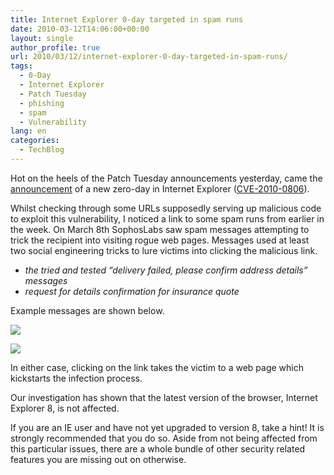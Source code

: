 ```yaml
---
title: Internet Explorer 0-day targeted in spam runs
date: 2010-03-12T14:06:00+00:00
layout: single
author_profile: true
url: 2010/03/12/internet-explorer-0-day-targeted-in-spam-runs/
tags:
  - 0-Day
  - Internet Explorer
  - Patch Tuesday
  - phishing
  - spam
  - Vulnerability
lang: en
categories: 
  - TechBlog
---
```

Hot on the heels of the Patch Tuesday announcements yesterday, came the [announcement](http://www.microsoft.com/technet/security/advisory/981374.mspx) of a new zero-day in Internet Explorer ([CVE-2010-0806](http://www.cve.mitre.org/cgi-bin/cvename.cgi?name=CVE-2010-0806)).

Whilst checking through some URLs supposedly serving up malicious code to exploit this vulnerability, I noticed a link to some spam runs from earlier in the week. On March 8th SophosLabs saw spam messages attempting to trick the recipient into visiting rogue web pages. Messages used at least two social engineering tricks to lure victims into clicking the malicious link.

  * _the tried and tested “delivery failed, please confirm address details” messages_
  * _request for details confirmation for insurance quote_

Example messages are shown below.

[![](http://2.bp.blogspot.com/_vaUVXcmC3OI/S5pCf9vlmOI/AAAAAAAABQs/CC_l-sSHy5w/s400/0806-spam1.jpg)](http://2.bp.blogspot.com/_vaUVXcmC3OI/S5pCf9vlmOI/AAAAAAAABQs/CC_l-sSHy5w/s1600-h/0806-spam1.jpg)

[![](http://3.bp.blogspot.com/_vaUVXcmC3OI/S5pCgJmE_FI/AAAAAAAABQw/zDVy1bcyhqk/s400/0806-spam2.jpg)](http://3.bp.blogspot.com/_vaUVXcmC3OI/S5pCgJmE_FI/AAAAAAAABQw/zDVy1bcyhqk/s1600-h/0806-spam2.jpg)

In either case, clicking on the link takes the victim to a web page which kickstarts the infection process.

Our investigation has shown that the latest version of the browser, Internet Explorer 8, is not affected.

If you are an IE user and have not yet upgraded to version 8, take a hint! It is strongly recommended that you do so. Aside from not being affected from this particular issues, there are a whole bundle of other security related features you are missing out on otherwise.